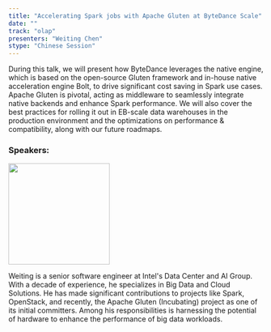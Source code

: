```yaml
---
title: "Accelerating Spark jobs with Apache Gluten at ByteDance Scale"
date: ""
track: "olap"
presenters: "Weiting Chen"
stype: "Chinese Session"
--- 
```


During this talk, we will present how ByteDance leverages the native engine, which is based on the open-source Gluten framework and in-house native acceleration engine Bolt, to drive significant cost saving in Spark use cases. Apache Gluten is pivotal, acting as middleware to seamlessly integrate native backends and enhance Spark performance. We will also cover the best practices for rolling it out in EB-scale data warehouses in the production environment and the optimizations on performance & compatibility, along with our future roadmaps.

### Speakers:

<img src="https://sessionize.com/image/e235-400o400o1-KjhshizwVAnsatfkEDJsxo.png" width="200" /><br/>

Weiting is a senior software engineer at Intel's Data Center and AI Group. With a decade of experience, he specializes in Big Data and Cloud Solutions. He has made significant contributions to projects like Spark, OpenStack, and recently, the Apache Gluten (Incubating) project as one of its initial committers. Among his responsibilities is harnessing the potential of hardware to enhance the performance of big data workloads.